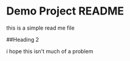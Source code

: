 # Demo Project README

this is a simple read me file

##Heading 2

i hope this isn't much of a problem